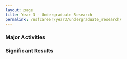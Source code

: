 ```yaml
---
layout: page
title: Year 3 - Undergraduate Research
permalink: /nsfcareer/year3/undergraduate_research/
---
```


### Major Activities 
### Significant Results

<!-- How to include images (put them in assets/figures/...) -->
<!-- ![acoustic-elastic wave equation video](/assets/figures/jon/dense_32_64_surface.png) -->
